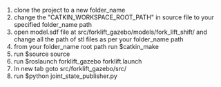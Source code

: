 1. clone the project to a new folder_name
2. change the "CATKIN_WORKSPACE_ROOT_PATH" in source file to your specified folder_name path
3. open model.sdf file at src/forklift_gazebo/models/fork_lift_shift/ and change all the path of stl files as per your folder_name path
4. from your folder_name root path run $catkin_make
5. run $source source
6. run $roslaunch forklift_gazebo forklift.launch
7. In new tab goto src/forklift_gazebo/src/
8. run $python joint_state_publisher.py
